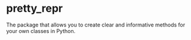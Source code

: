 # pretty_repr
The package that allows you to create clear and informative methods for your own classes in Python.
